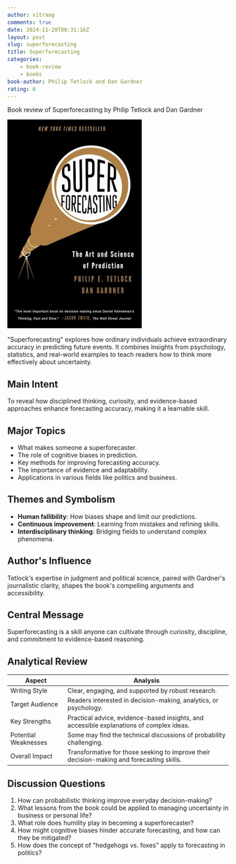 ```yaml
---
author: vitraag
comments: true
date: 2024-11-20T00:31:16Z
layout: post
slug: superforecasting 
title: Superforecasting 
categories:
    - book-review
    - books
book-author: Philip Tetlock and Dan Gardner
rating: 6
---
```

Book review of Superforecasting by Philip Tetlock and Dan Gardner

![Superforecasting](/assets/images/books/superforecasting.jpg)

"Superforecasting" explores how ordinary individuals achieve extraordinary accuracy in predicting future events. It combines insights from psychology, statistics, and real-world examples to teach readers how to think more effectively about uncertainty.

## Main Intent
To reveal how disciplined thinking, curiosity, and evidence-based approaches enhance forecasting accuracy, making it a learnable skill.

## Major Topics
- What makes someone a superforecaster.
- The role of cognitive biases in prediction.
- Key methods for improving forecasting accuracy.
- The importance of evidence and adaptability.
- Applications in various fields like politics and business.

## Themes and Symbolism
- **Human fallibility**: How biases shape and limit our predictions.
- **Continuous improvement**: Learning from mistakes and refining skills.
- **Interdisciplinary thinking**: Bridging fields to understand complex phenomena.

## Author's Influence
Tetlock's expertise in judgment and political science, paired with Gardner's journalistic clarity, shapes the book's compelling arguments and accessibility.

## Central Message
Superforecasting is a skill anyone can cultivate through curiosity, discipline, and commitment to evidence-based reasoning.

## Analytical Review

| Aspect             | Analysis                                                                                   |
|--------------------|-------------------------------------------------------------------------------------------|
| Writing Style      | Clear, engaging, and supported by robust research.                                         |
| Target Audience    | Readers interested in decision-making, analytics, or psychology.                          |
| Key Strengths      | Practical advice, evidence-based insights, and accessible explanations of complex ideas.   |
| Potential Weaknesses| Some may find the technical discussions of probability challenging.                        |
| Overall Impact     | Transformative for those seeking to improve their decision-making and forecasting skills. |

## Discussion Questions
1. How can probabilistic thinking improve everyday decision-making?
2. What lessons from the book could be applied to managing uncertainty in business or personal life?
3. What role does humility play in becoming a superforecaster?
4. How might cognitive biases hinder accurate forecasting, and how can they be mitigated?
5. How does the concept of "hedgehogs vs. foxes" apply to forecasting in politics?



